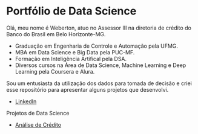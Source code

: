 # Portfólio de Data Science

Olá, meu nome é Weberton, atuo no Assessor III na diretoria de crédito do Banco do Brasil em Belo Horizonte-MG.

* Graduação em Engenharia de Controle e Automação pela UFMG.
* MBA em Data Science e Big Data pela PUC-MF.
* Formação em Inteligência Artifical pela DSA.
* Diversos cursos na Área de Data Science, Machine Learning e Deep Learning pela Coursera e Alura.

Sou um entusiasta da utilização dos dados para tomada de decisão e criei esse repositório para apresentar alguns projetos que desenvolvi. 

* [LinkedIn](https://www.linkedin.com/in/weberton-rodrigues-13706031/)

Projetos de Data Science
* [Análise de Crédito](https://github.com/webertonrc/credit_analysis)
